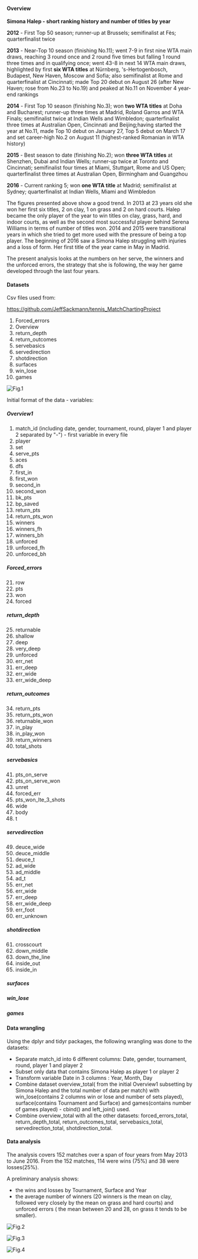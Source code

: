 #### Overview


**Simona Halep - short ranking history and number of titles by year**


**2012** - First Top 50 season; runner-up at Brussels; semifinalist at Fès; quarterfinalist twice

**2013** - Near-Top 10 season (finishing No.11); went 7-9 in first nine WTA main draws, reaching 3 round once and 2 round five times but falling 1 round three times and in qualifying once; went 43-8 in next 14 WTA main draws, highlighted by first **six WTA titles** at Nürnberg, 's-Hertogenbosch, Budapest, New Haven, Moscow and Sofia; also semifinalist at Rome and quarterfinalist at Cincinnati; made Top 20 debut on August 26 (after New Haven; rose from No.23 to No.19) and peaked at No.11 on November 4 year-end rankings

**2014** - First Top 10 season (finishing No.3); won **two WTA titles** at Doha and Bucharest; runner-up three times at Madrid, Roland Garros and WTA Finals; semifinalist twice at Indian Wells and Wimbledon; quarterfinalist three times at Australian Open, Cincinnati and Beijing;having started the year at No.11, made Top 10 debut on January 27, Top 5 debut on March 17 and set career-high No.2 on August 11 (highest-ranked Romanian in WTA history)

**2015** - Best season to date (finishing No.2); won **three WTA titles** at Shenzhen, Dubai and Indian Wells; runner-up twice at Toronto and Cincinnati; semifinalist four times at Miami, Stuttgart, Rome and US Open; quarterfinalist three times at Australian Open, Birmingham and Guangzhou

**2016** - Current ranking 5; won **one WTA title** at Madrid; semifinalist at Sydney; quarterfinalist at Indian Wells, Miami and Wimbledon

The figures presented above show a good trend. In 2013 at 23 years old she won her first six titles, 2 on clay, 1 on grass and 2 on hard courts. Halep became the only player of the year to win titles on clay, grass, hard, and indoor courts, as well as the second most successful player behind Serena Williams in terms of number of titles won. 2014 and 2015 were transitional years in which she tried to get more used with the pressure of being a top player. The beginning of 2016 saw a Simona Halep struggling with injuries and a loss of form. Her first title of the year came in May in Madrid.

The present analysis looks at the numbers on her serve, the winners and the unforced errors, the strategy that she is following, the way her game developed through the last four years.

#### Datasets

Csv files used from:

https://github.com/JeffSackmann/tennis_MatchChartingProject

1. Forced_errors
2. Overview
3. return_depth
4. return_outcomes
5. servebasics
6. servedirection
7. shotdirection
8. surfaces
9. win_lose
10. games

![Fig.1](https://github.com/silvelie/Data-Science/blob/master/raw%20data%20files.png)


Initial format of the data - variables:

##### Overview1 

1. match_id (including date, gender, tournament, round, player 1 and player 2 separated by "-") - first variable in every file
2. player
3. set
4. serve_pts
5. aces
6. dfs
7. first_in
8. first_won
9. second_in
10. second_won
11. bk_pts
12. bp_saved
13. return_pts
14. return_pts_won
15. winners
16. winners_fh
17. winners_bh
18. unforced
19. unforced_fh
20. unforced_bh

##### Forced_errors

21. row
22. pts
23. won
24. forced

##### return_depth

25. returnable
26. shallow
27. deep
28. very_deep
29. unforced
30. err_net
31. err_deep
32. err_wide
33. err_wide_deep

##### return_outcomes

34. return_pts
35. return_pts_won
36. returnable_won
37. in_play
38. in_play_won
39. return_winners
40. total_shots

##### servebasics

41. pts_on_serve
42. pts_on_serve_won
43. unret
44. forced_err
45. pts_won_lte_3_shots
46. wide
47. body
48. t

##### servedirection

49. deuce_wide
50. deuce_middle
51. deuce_t
52. ad_wide
53. ad_middle
54. ad_t
55. err_net
56. err_wide
57. err_deep
58. err_wide_deep
59. err_foot
60. err_unknown

##### shotdirection

61. crosscourt
62. down_middle
63. down_the_line
64. inside_out
65. inside_in

##### surfaces
##### win_lose
##### games

#### Data wrangling

Using the dplyr and tidyr packages, the following wrangling was done to the datasets:

* Separate match_id into 6 different columns: Date, gender, tournament, round, player 1 and player 2
* Subset only data that contains Simona Halep as player 1 or player 2
* Transform variable Date in 3 columns : Year, Month, Day
* Combine dataset overview_total( from the initial Overview1 subsetting by Simona Halep and the total number of data per match) with win_lose(contains 2 columns win or lose and number of sets played), surface(contains Tournament and Surface) and games(contains number of games played) - cbind() and left_join() used. 
* Combine overview_total with all the other datasets: forced_errors_total, return_depth_total, return_outcomes_total, servebasics_total, servedirection_total, shotdirection_total.

#### Data analysis

The analysis covers 152 matches over a span of four years from May 2013 to June 2016. From the 152 matches, 114 were wins (75%) and 38 were losses(25%).

A preliminary analysis shows:
+ the wins and losses by Tournament, Surface and Year
+ the average number of winners (20 winners is the mean on clay, followed very closely by the mean on grass and hard courts) and unforced errors ( the mean between 20 and 28, on grass it tends to be smaller).

![Fig.2](https://github.com/silvelie/Data-Science/blob/master/Win_lose_by_tournament_surface_year.png)

![Fig.3](https://github.com/silvelie/Data-Science/blob/master/winners_by_surface.png)

![Fig.4](https://github.com/silvelie/Data-Science/blob/master/unforced_by_surface.png)
